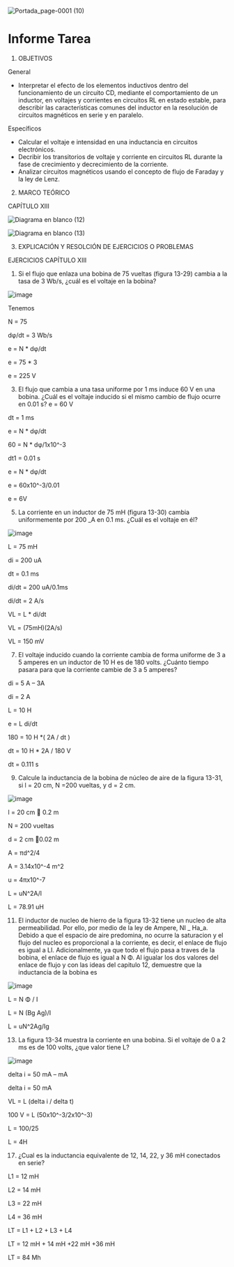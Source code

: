 ![Portada_page-0001 (10)](https://user-images.githubusercontent.com/84390820/130702450-3e4c2c4b-adad-49a5-b141-bdf47ee36064.jpg)

# Informe Tarea

1. OBJETIVOS

General 

* Interpretar el efecto de los elementos inductivos dentro del funcionamiento de un circuito CD, mediante el comportamiento de un inductor, en voltajes y corrientes en circuitos RL en estado estable, para describir las características comunes del inductor en la resolución de circuitos magnéticos en serie y en paralelo.

Específicos

* Calcular el voltaje e intensidad en una inductancia en circuitos electrónicos. 
* Decribir los transitorios de voltaje y corriente en circuitos RL durante la fase de crecimiento y decrecimiento de la corriente.
* Analizar circuitos magnéticos usando el concepto de flujo de Faraday y la ley de Lenz.

2. MARCO TEÓRICO

CAPÍTULO XIII

![Diagrama en blanco (12)](https://user-images.githubusercontent.com/85137398/130708657-be257962-9d01-4a1e-8008-14185fbc6dc5.png)

![Diagrama en blanco (13)](https://user-images.githubusercontent.com/85137398/130708665-8ec7042f-3fee-4fa7-990f-18c6cdc51751.png)

3. EXPLICACIÓN Y RESOLCIÓN DE EJERCICIOS O PROBLEMAS

EJERCICIOS CAPÍTULO XIII

1. Si el flujo que enlaza una bobina de 75 vueltas (figura 13-29) cambia a la tasa de 3 Wb/s, ¿cuál es el voltaje en la bobina?

![image](https://user-images.githubusercontent.com/85137398/130708245-d0ce0a7c-ee85-4e9a-964f-86bf3a82a1cc.png)

Tenemos

N = 75

dφ/dt = 3 Wb/s

e = N * dφ/dt

e = 75 * 3

e = 225 V

3. El flujo que cambia a una tasa uniforme por 1 ms induce 60 V en una bobina. ¿Cuál es el voltaje inducido si el mismo cambio de flujo ocurre en 0.01 s?
e = 60 V

dt = 1 ms

e = N * dφ/dt

60 = N * dφ/1x10^-3

dt1 = 0.01 s

e = N * dφ/dt

e = 60x10^-3/0.01

e = 6V

5. La corriente en un inductor de 75 mH (figura 13-30) cambia uniformemente por 200 _A en 0.1 ms. ¿Cuál es el voltaje en él?

![image](https://user-images.githubusercontent.com/85137398/130708336-f348aa9c-595a-4961-a396-63f1e6ed6c50.png)

L = 75 mH

di = 200 uA

dt = 0.1 ms

di/dt = 200 uA/0.1ms

di/dt = 2 A/s

VL = L * di/dt

VL = (75mH)(2A/s)

VL = 150 mV

7. El voltaje inducido cuando la corriente cambia de forma uniforme de 3 a 5 amperes en un inductor de 10 H es de 180 volts. ¿Cuánto tiempo pasara para que la corriente cambie de 3 a 5 amperes?

di = 5 A – 3A

di = 2 A

L = 10 H

e = L di/dt

180 = 10 H *( 2A / dt )

dt = 10 H * 2A / 180 V

dt = 0.111 s

9. Calcule la inductancia de la bobina de núcleo de aire de la figura 13-31, si l = 20 cm, N =200 vueltas, y d = 2 cm.

![image](https://user-images.githubusercontent.com/85137398/130708402-aa7060a6-6279-41fa-bcc8-24dd5ae565e3.png)

l = 20 cm  0.2 m

N = 200 vueltas

d = 2 cm 0.02 m

A = πd^2/4

A = 3.14x10^-4 m^2

u = 4πx10^-7

L = uN^2A/l

L = 78.91 uH

11. El inductor de nucleo de hierro de la figura 13-32 tiene un nucleo de alta permeabilidad. Por ello, por medio de la ley de Ampere, NI _ Ha_a. Debido a que el espacio de aire predomina, no ocurre la saturacion y el flujo del nucleo es proporcional a la corriente, es decir, el enlace de flujo es igual a LI. Adicionalmente, ya que todo el flujo pasa a traves de la bobina, el enlace de flujo es igual a N Φ. Al igualar los dos valores del enlace de flujo y con las ideas del capitulo 12, demuestre que la inductancia de la bobina es 

![image](https://user-images.githubusercontent.com/85137398/130708463-52b0b164-7cd7-46ac-be32-8ea4ca8675ff.png)

L = N Φ / I

L = N (Bg Ag)/I

L = uN^2Ag/Ig

13. La figura 13-34 muestra la corriente en una bobina. Si el voltaje de 0 a 2 ms es de 100 volts, ¿que valor tiene L?

![image](https://user-images.githubusercontent.com/85137398/130708503-7202efec-df37-4481-820e-a6ab23dd901e.png)

delta i  = 50 mA – mA

delta i = 50 mA

VL = L (delta i / delta t)

100 V = L (50x10^-3/2x10^-3)

L = 100/25

L = 4H

17. ¿Cual es la inductancia equivalente de 12, 14, 22, y 36 mH conectados en serie?

L1 = 12 mH

L2 = 14 mH

L3 = 22 mH

L4 = 36 mH

LT = L1 + L2 + L3 + L4 

LT = 12 mH + 14 mH +22 mH +36 mH 

LT = 84 Mh 



















